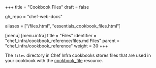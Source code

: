 +++
title = "Cookbook Files"
draft = false

gh_repo = "chef-web-docs"

aliases = ["/files.html", "essentials_cookbook_files.html"]

[menu]
  [menu.infra]
    title = "Files"
    identifier = "chef_infra/cookbook_reference/files.md Files"
    parent = "chef_infra/cookbook_reference"
    weight = 30
+++

The `files` directory in Chef Infra cookbooks stores files that are used
in your cookbook with the [cookbook_file](/resources/cookbook_file/)
resource.
